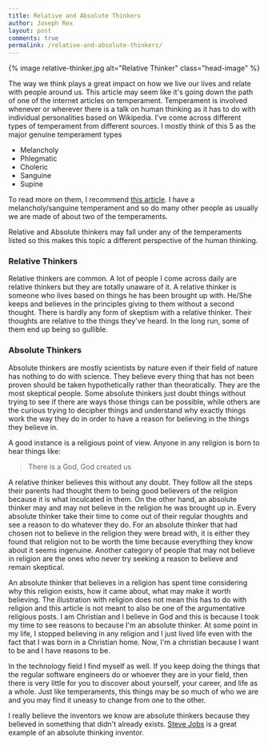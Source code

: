 ```yaml
---
title: Relative and Absolute Thinkers
author: Joseph Rex
layout: post
comments: true
permalink: /relative-and-absolute-thinkers/
---
```

{% image relative-thinker.jpg alt="Relative Thinker" class="head-image" %}

The way we think plays a great impact on how we live our lives and relate with people around us. This article may seem like it's going down the path of one of the internet articles on temperament. Temperament is involved whenever or wherever there is a talk on human thinking as it has to do with individual personalities based on Wikipedia. I've come across different types of temperament from different sources. I mostly think of this 5 as the major genuine temperament types

* Melancholy
* Phlegmatic
* Choleric
* Sanguine
* Supine

To read more on them, I recommend [this article][1]. I have a melancholy/sanguine temperament and so do many other people as usually we are made of about two of the temperaments.

Relative and Absolute thinkers may fall under any of the temperaments listed so this makes this topic a different perspective of the human thinking.

### Relative Thinkers
Relative thinkers are common. A lot of people I come across daily are relative thinkers but they are totally unaware of it. A relative thinker is someone who lives based on things he has been brought up with. He/She keeps and believes in the principles giving to them without a second thought. There is hardly any form of skeptism with a relative thinker. Their thoughts are relative to the things they've heard. In the long run, some of them end up being so gullible.

### Absolute Thinkers
Absolute thinkers are mostly scientists by nature even if their field of nature has nothing to do with science. They believe every thing that has not been proven should be taken hypothetically rather than theoratically. They are the most skeptical people. Some absolute thinkers just doubt things without trying to see if there are ways those things can be possible, while others are the curious trying to decipher things and understand why exactly things work the way they do in order to have a reason for believing in the things they believe in.

A good instance is a religious point of view. Anyone in any religion is born to hear things like:

> There is a God, God created us

A relative thinker believes this without any doubt. They follow all the steps their parents had thought them to being good believers of the religion because it is what inculcated in them. On the other hand, an absolute thinker may and may not believe in the religion he was brought up in. Every absolute thinker take their time to come out of their regular thoughts and see a reason to do whatever they do. For an absolute thinker that had chosen not to believe in the religion they were bread with, it is either they found that religion not to be worth the time because everything they know about it seems ingenuine. Another category of people that may not believe in religion are the ones who never try seeking a reason to believe and remain skeptical.

An absolute thinker that believes in a religion has spent time considering why this religion exists, how it came about, what may make it worth believing. The illustration with religion does not mean this has to do with religion and this article is not meant to also be one of the argumentative religious posts. I am Christian and I believe in God and this is because I took my time to see reasons to because I'm an absolute thinker. At some point in my life, I stopped believing in any religion and I just lived life even with the fact that I was born in a Christian home. Now, I'm a christian because I want to be and I have reasons to be.

In the technology field I find myself as well. If you keep doing the things that the regular software engineers do or whoever they are in your field, then there is very little for you to discover about yourself, your career, and life as a whole. Just like temperaments, this things may be so much of who we are and you may find it uneasy to change from one to the other. 

I really believe the inventors we know are absolute thinkers because they believed in something that didn't already exists. [Steve Jobs][2] is a great example of an absolute thinking inventor.

[1]: http://fivetemperaments.weebly.com/
[2]: https://en.wikipedia.org/wiki/Steve_Jobs
